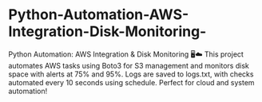 # Python-Automation-AWS-Integration-Disk-Monitoring-
Python Automation: AWS Integration &amp; Disk Monitoring 🖥️☁️  This project automates AWS tasks using Boto3 for S3 management and monitors disk space with alerts at 75% and 95%. Logs are saved to logs.txt, with checks automated every 10 seconds using schedule. Perfect for cloud and system automation!
